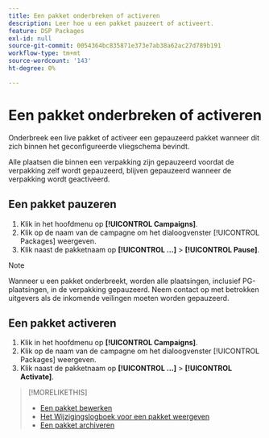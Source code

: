 ```yaml
---
title: Een pakket onderbreken of activeren
description: Leer hoe u een pakket pauzeert of activeert.
feature: DSP Packages
exl-id: null
source-git-commit: 0054364bc835871e373e7ab38a62ac27d789b191
workflow-type: tm+mt
source-wordcount: '143'
ht-degree: 0%

---
```


# Een pakket onderbreken of activeren

Onderbreek een live pakket of activeer een gepauzeerd pakket wanneer dit zich binnen het geconfigureerde vliegschema bevindt.

Alle plaatsen die binnen een verpakking zijn gepauzeerd voordat de verpakking zelf wordt gepauzeerd, blijven gepauzeerd wanneer de verpakking wordt geactiveerd.

## Een pakket pauzeren

1. Klik in het hoofdmenu op **[!UICONTROL Campaigns]**.
1. Klik op de naam van de campagne om het dialoogvenster [!UICONTROL Packages] weergeven.
1. Klik naast de pakketnaam op  **[!UICONTROL ...]** > **[!UICONTROL Pause]**.

>[!NOTE]
>
>Wanneer u een pakket onderbreekt, worden alle plaatsingen, inclusief PG-plaatsingen, in de verpakking gepauzeerd. Neem contact op met betrokken uitgevers als de inkomende veilingen moeten worden gepauzeerd.

## Een pakket activeren

1. Klik in het hoofdmenu op **[!UICONTROL Campaigns]**.
1. Klik op de naam van de campagne om het dialoogvenster [!UICONTROL Packages] weergeven.
1. Klik naast de pakketnaam op  **[!UICONTROL ...]** > **[!UICONTROL Activate]**.

>[!MORELIKETHIS]
>
>* [Een pakket bewerken](package-edit.md)
>* [Het Wijzigingslogboek voor een pakket weergeven](package-change-log.md)
>* [Een pakket archiveren](package-archive-unarchive.md)

